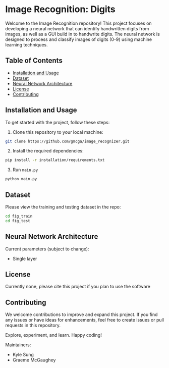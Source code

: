 # Image Recognition: Digits

Welcome to the Image Recognition repository! This project focuses on developing a neural network that can identify handwritten digits from images, as well as a GUI build in to handwrite digits. The neural network is designed to process and classify images of digits (0-9) using machine learning techniques.

## Table of Contents

- [Installation and Usage](#installation-and-usage)
- [Dataset](#dataset)
- [Neural Network Architecture](#neural-network-architecture)
- [License](#license)
- [Contributing](#contributing)



## Installation and Usage

To get started with the project, follow these steps:

1. Clone this repository to your local machine:
  ```bash
  git clone https://github.com/gmcga/image_recognizer.git
  ```

2. Install the required dependencies:
  ```bash
  pip install -r installation/requirements.txt
  ```

3. Run ``main.py``
  ```bash
  python main.py
  ```


## Dataset

Please view the training and testing dataset in the repo:
```bash
cd fig_train
cd fig_test
```

## Neural Network Architecture
Current parameters (subject to change):
- Single layer

## License
Currently none, please cite this project if you plan to use the software


## Contributing

We welcome contributions to improve and expand this project. If you find any issues or have ideas for enhancements, feel free to create issues or pull requests in this repository.



Explore, experiment, and learn. Happy coding!

Maintainers:
- Kyle Sung
- Graeme McGaughey
